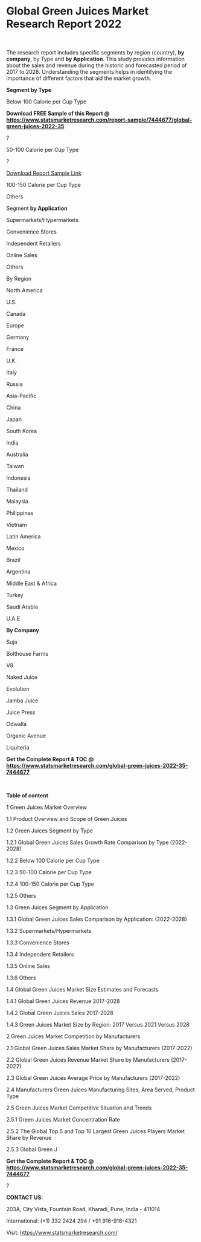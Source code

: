 <h1>Global Green Juices Market Research Report 2022</h1><br/><p>The research report includes specific segments by region (country), <strong>by company</strong>, by Type and <strong>by Application</strong>. This study provides information about the sales and revenue during the historic and forecasted period of 2017 to 2028. Understanding the segments helps in identifying the importance of different factors that aid the market growth.</p>
 
 
 
 <p><strong>Segment by Type</strong></p>
 
 
 
 <p>Below 100 Calorie per Cup Type</p>
 
 
 
 <div><b>Download FREE Sample of this Report @ <a href="https://www.statsmarketresearch.com/download-free-sample/7444677/global-green-juices-2022-35">https://www.statsmarketresearch.com/report-sample/7444677/global-green-juices-2022-35</a></b></div>
 
 
 
 <p>? </p>
 
 
 
 <p>50-100 Calorie per Cup Type</p>
 
 
 
 <p>? </p>
 
 
 
 <p><a href="https://www.statsmarketresearch.com/download-free-sample/7444677/global-green-juices-2022-35">Download Report Sample Link</a></p>
 
 
 
 <p>100-150 Calorie per Cup Type</p>
 
 
 
 <p>Others</p>
 
 
 
 <p>Segment <strong>by Application</strong></p>
 
 
 
 <p>Supermarkets/Hypermarkets</p>
 
 
 
 <p>Convenience Stores</p>
 
 
 
 <p>Independent Retailers</p>
 
 
 
 <p>Online Sales</p>
 
 
 
 <p>Others</p>
 
 
 
 <p>By Region</p>
 
 
 
 <p>North America</p>
 
 
 
 <p>U.S.</p>
 
 
 
 <p>Canada</p>
 
 
 
 <p>Europe</p>
 
 
 
 <p>Germany</p>
 
 
 
 <p>France</p>
 
 
 
 <p>U.K.</p>
 
 
 
 <p>Italy</p>
 
 
 
 <p>Russia</p>
 
 
 
 <p>Asia-Pacific</p>
 
 
 
 <p>China</p>
 
 
 
 <p>Japan</p>
 
 
 
 <p>South Korea</p>
 
 
 
 <p>India</p>
 
 
 
 <p>Australia</p>
 
 
 
 <p>Taiwan</p>
 
 
 
 <p>Indonesia</p>
 
 
 
 <p>Thailand</p>
 
 
 
 <p>Malaysia</p>
 
 
 
 <p>Philippines</p>
 
 
 
 <p>Vietnam</p>
 
 
 
 <p>Latin America</p>
 
 
 
 <p>Mexico</p>
 
 
 
 <p>Brazil</p>
 
 
 
 <p>Argentina</p>
 
 
 
 <p>Middle East & Africa</p>
 
 
 
 <p>Turkey</p>
 
 
 
 <p>Saudi Arabia</p>
 
 
 
 <p>U.A.E</p>
 
 
 
 <p><strong>By Company</strong></p>
 
 
 
 <p>Suja</p>
 
 
 
 <p>Bolthouse Farms</p>
 
 
 
 <p>V8</p>
 
 
 
 <p>Naked Juice</p>
 
 
 
 <p>Evolution</p>
 
 
 
 <p>Jamba Juice</p>
 
 
 
 <p>Juice Press</p>
 
 
 
 <p>Odwalla</p>
 
 
 
 <p>Organic Avenue</p>
 
 
 
 <p>Liquiteria</p>
 
 
 
 <div><b>Get the Complete Report & TOC @ <a href="https://www.statsmarketresearch.com/global-green-juices-2022-35-7444677">https://www.statsmarketresearch.com/global-green-juices-2022-35-7444677</a></b></div>
 
 
 
 <p><br />
 
 <b>Table of content</b></p>
 
 
 
 <p>1 Green Juices Market Overview<br />
 
 1.1 Product Overview and Scope of Green Juices<br />
 
 1.2 Green Juices Segment by Type<br />
 
 1.2.1 Global Green Juices Sales Growth Rate Comparison by Type (2022-2028)<br />
 
 1.2.2 Below 100 Calorie per Cup Type<br />
 
 1.2.3 50-100 Calorie per Cup Type<br />
 
 1.2.4 100-150 Calorie per Cup Type<br />
 
 1.2.5 Others<br />
 
 1.3 Green Juices Segment by Application<br />
 
 1.3.1 Global Green Juices Sales Comparison by Application: (2022-2028)<br />
 
 1.3.2 Supermarkets/Hypermarkets<br />
 
 1.3.3 Convenience Stores<br />
 
 1.3.4 Independent Retailers<br />
 
 1.3.5 Online Sales<br />
 
 1.3.6 Others<br />
 
 1.4 Global Green Juices Market Size Estimates and Forecasts<br />
 
 1.4.1 Global Green Juices Revenue 2017-2028<br />
 
 1.4.2 Global Green Juices Sales 2017-2028<br />
 
 1.4.3 Green Juices Market Size by Region: 2017 Versus 2021 Versus 2028<br />
 
 2 Green Juices Market Competition by Manufacturers<br />
 
 2.1 Global Green Juices Sales Market Share by Manufacturers (2017-2022)<br />
 
 2.2 Global Green Juices Revenue Market Share by Manufacturers (2017-2022)<br />
 
 2.3 Global Green Juices Average Price by Manufacturers (2017-2022)<br />
 
 2.4 Manufacturers Green Juices Manufacturing Sites, Area Served, Product Type<br />
 
 2.5 Green Juices Market Competitive Situation and Trends<br />
 
 2.5.1 Green Juices Market Concentration Rate<br />
 
 2.5.2 The Global Top 5 and Top 10 Largest Green Juices Players Market Share by Revenue<br />
 
 2.5.3 Global Green J</p>
 
 
 
 <div><b>Get the Complete Report & TOC @ <a href="https://www.statsmarketresearch.com/global-green-juices-2022-35-7444677">https://www.statsmarketresearch.com/global-green-juices-2022-35-7444677</a></b></div>
 
 
 
 <p>? </p>
 
 
 
 <p><b>CONTACT US:</b><br />
 
 203A, City Vista, Fountain Road, Kharadi, Pune, India - 411014<br />
 
 International: (+1) 332 2424 294 / +91 916-916-4321<br />
 
 Visit: <a href="https://www.statsmarketresearch.com/">https://www.statsmarketresearch.com/</a></p>